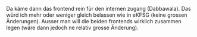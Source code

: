 Da käme dann das frontend rein für den internen zugang (Dabbawala). Das würd ich mehr oder weniger gleich belassen wie in eKFSG (keine grossen Änderungen). Ausser man will die beiden frontends wirklich zusammen legen (wäre dann jedoch ne relativ grosse Änderung).